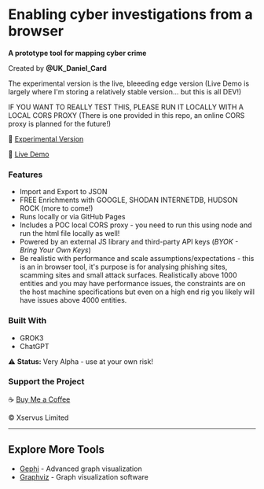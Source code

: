 # Enabling cyber investigations from a browser
**A prototype tool for mapping cyber crime**  

Created by **@UK_Daniel_Card**  

The experimental version is the live, bleeeding edge version (Live Demo is largely where I'm storing a relatively stable version... but this is all DEV!)

IF YOU WANT TO REALLY TEST THIS, PLEASE RUN IT LOCALLY WITH A LOCAL CORS PROXY (There is one provided in this repo, an online CORS proxy is planned for the future!)

🔗 [Experimental Version](https://mr-r3b00t.github.io/crime-mapper/experimental_mapper.html)

🔗 [Live Demo](https://mr-r3b00t.github.io/crime-mapper/crimemapper.html)  
 

### Features  
- Import and Export to JSON
- FREE Enrichments with GOOGLE, SHODAN INTERNETDB, HUDSON ROCK (more to come!)
- Runs locally or via GitHub Pages
- Includes a POC local CORS proxy - you need to run this using node and run the html file locally as well!
- Powered by an external JS library and third-party API keys (*BYOK - Bring Your Own Keys*)
- Be realistic with performance and scale assumptions/expectations - this is an in browser tool, it's purpose is for analysing phishing sites, scamming sites and small attack surfaces. Realistically above 1000 entities and you may have performance issues, the constraints are on the host machine specifications but even on a high end rig you likely will have issues above 4000 entities.

### Built With  
- GROK3  
- ChatGPT  

⚠️ **Status:** Very Alpha - use at your own risk!  

### Support the Project  
☕ [Buy Me a Coffee](https://buymeacoffee.com/mrr3b00t)  

© Xservus Limited  

---

## Explore More Tools  
- [Gephi](https://gephi.org/features/) - Advanced graph visualization  
- [Graphviz](https://graphviz.org) - Graph visualization software  
